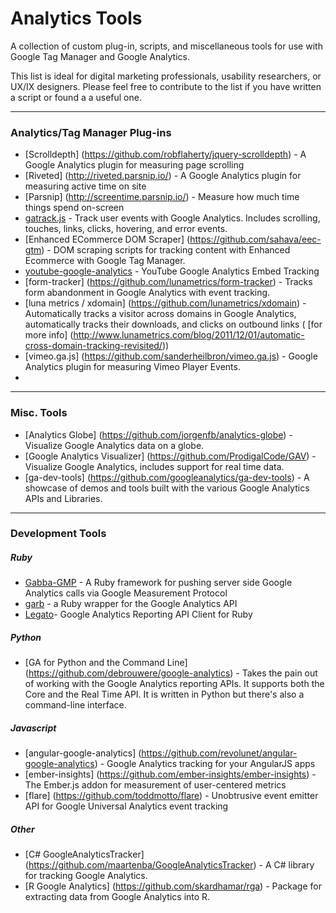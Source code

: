# Analytics Tools
A collection of custom plug-in, scripts, and miscellaneous tools for use with Google Tag Manager and Google Analytics.

This list is ideal for digital marketing professionals, usability researchers, or UX/IX designers. Please feel free to contribute to the list if you have written a script or found a a useful one.

---

### Analytics/Tag Manager Plug-ins
- [Scrolldepth] (https://github.com/robflaherty/jquery-scrolldepth) - A Google Analytics plugin for measuring page scrolling
- [Riveted] (http://riveted.parsnip.io/) - A Google Analytics plugin for measuring active time on site
- [Parsnip] (http://screentime.parsnip.io/) - Measure how much time things spend on-screen
- [gatrack.js](https://github.com/jbckmn/gatrack.js) - Track user events with Google Analytics. Includes scrolling, touches, links, clicks, hovering, and error events.
- [Enhanced ECommerce DOM Scraper] (https://github.com/sahava/eec-gtm) - DOM scraping scripts for tracking content with Enhanced Ecommerce with Google Tag Manager.
- [youtube-google-analytics](https://github.com/lunametrics/youtube-google-analytics) - YouTube Google Analytics Embed Tracking
- [form-tracker] (https://github.com/lunametrics/form-tracker) - Tracks form abandonment in Google Analytics with event tracking.
- [luna metrics / xdomain] (https://github.com/lunametrics/xdomain) - Automatically tracks a visitor across domains in Google Analytics, automatically tracks their downloads, and clicks on outbound links (
[for more info] (http://www.lunametrics.com/blog/2011/12/01/automatic-cross-domain-tracking-revisited/))
- [vimeo.ga.js] (https://github.com/sanderheilbron/vimeo.ga.js) -  Google Analytics plugin for measuring Vimeo Player Events.
- 

---

### Misc. Tools
- [Analytics Globe] (https://github.com/jorgenfb/analytics-globe) - Visualize Google Analytics data on a globe.
- [Google Analytics Visualizer] (https://github.com/ProdigalCode/GAV) - Visualize Google Analytics, includes support for real time data.
- [ga-dev-tools] (https://github.com/googleanalytics/ga-dev-tools) - A showcase of demos and tools built with the various Google Analytics APIs and Libraries.

---

### Development Tools

##### Ruby
- [Gabba-GMP](https://github.com/fuzzyjulz/gabba-gmp) - A Ruby framework for pushing server side Google Analytics calls via Google Measurement Protocol
- [garb](https://github.com/Sija/garb) - a Ruby wrapper for the Google Analytics API
- [Legato](https://github.com/tpitale/legato)- Google Analytics Reporting API Client for Ruby

##### Python
- [GA for Python and the Command Line] (https://github.com/debrouwere/google-analytics) - Takes the pain out of working with the Google Analytics reporting APIs. It supports both the Core and the Real Time API. It is written in Python but there's also a command-line interface.

##### Javascript
- [angular-google-analytics] (https://github.com/revolunet/angular-google-analytics) - Google Analytics tracking for your AngularJS apps
- [ember-insights] (https://github.com/ember-insights/ember-insights) - The Ember.js addon for measurement of user-centered metrics
- [flare] (https://github.com/toddmotto/flare)  - Unobtrusive event emitter API for Google Universal Analytics event tracking

##### Other
- [C# GoogleAnalyticsTracker] (https://github.com/maartenba/GoogleAnalyticsTracker) - A C# library for tracking Google Analytics.
- [R Google Analytics] (https://github.com/skardhamar/rga) - Package for extracting data from Google Analytics into R.
